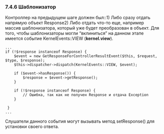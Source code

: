 ### 7.4.6 Шаблонизатор

Контроллер на предыдущем шаге должен был::1) Либо сразу отдать напрямую объект Response2) Либо отдать что-то еще, например массив шаблонизатора, который уже будет преобразован в объект. Для того, чтобы шаблонизаторы могли “вклиниться” на данном этапе имеется событие KernelEvents::VIEW (**kernel.view**).
```
...
if (!$response instanceof Response) {
    $event = new GetResponseForControllerResultEvent($this, $request, $type, $response);
    $this->dispatcher->dispatch(KernelEvents::VIEW, $event);

    if ($event->hasResponse()) {
        $response = $event->getResponse();
    }

    if (!$response instanceof Response) {
        // Ошибка, так как не получен Response и отдача Exception
    }

 }
...
```
Слушатели данного события могут вызывать метод setResponse() для установки своего ответа.